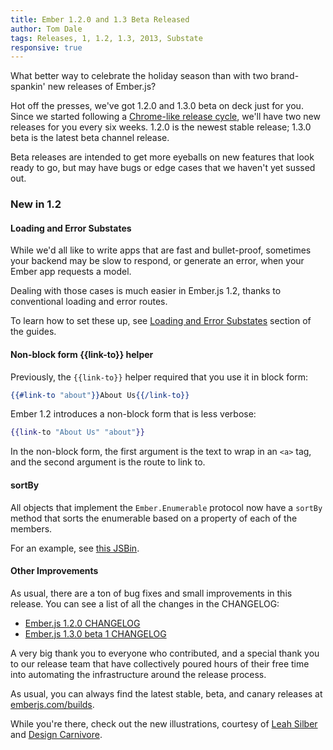 ```yaml
---
title: Ember 1.2.0 and 1.3 Beta Released
author: Tom Dale
tags: Releases, 1, 1.2, 1.3, 2013, Substate
responsive: true
---
```


What better way to celebrate the holiday season than with two
brand-spankin' new releases of Ember.js?

Hot off the presses, we've got 1.2.0 and 1.3.0 beta on deck just for
you. Since we started following a [Chrome-like release
cycle](/blog/2013/09/06/new-ember-release-process.html), we'll have two
new releases for you every six weeks. 1.2.0 is the newest stable
release; 1.3.0 beta is the latest beta channel release.

Beta releases are intended to get more eyeballs on new
features that look ready to go, but may have bugs or edge cases that we
haven't yet sussed out.

### New in 1.2

#### Loading and Error Substates

While we'd all like to write apps that are fast and bullet-proof,
sometimes your backend may be slow to respond, or generate an error,
when your Ember app requests a model.

Dealing with those cases is much easier in Ember.js 1.2, thanks to
conventional loading and error routes.

To learn how to set these up, see [Loading and Error
Substates](/guides/routing/loading-and-error-substates/) section of the
guides.

#### Non-block form {{link-to}} helper

Previously, the `{{link-to}}` helper required that you use it in block
form:

```handlebars
{{#link-to "about"}}About Us{{/link-to}}
```

Ember 1.2 introduces a non-block form that is less verbose:

```handlebars
{{link-to "About Us" "about"}}
```

In the non-block form, the first argument is the text to wrap in an
`<a>` tag, and the second argument is the route to link to.

#### sortBy

All objects that implement the `Ember.Enumerable` protocol now have a
`sortBy` method that sorts the enumerable based on a property of each
of the members.

For an example, see [this JSBin](http://emberjs.jsbin.com/OFozANOz/1/).

#### Other Improvements

As usual, there are a ton of bug fixes and small improvements in this
release. You can see a list of all the changes in the CHANGELOG:

* [Ember.js 1.2.0 CHANGELOG](https://github.com/emberjs/ember.js/blob/v1.2.0/CHANGELOG)
* [Ember.js 1.3.0 beta 1 CHANGELOG](https://github.com/emberjs/ember.js/blob/v1.3.0-beta.1/CHANGELOG.md)

A very big thank you to everyone who contributed, and a
special thank you to our release team that have collectively poured
hours of their free time into automating the infrastructure around the
release process.

As usual, you can always find the latest stable, beta, and canary
releases at [emberjs.com/builds](/builds).

While you're there, check out the new illustrations, courtesy of [Leah
Silber](https://twitter.com/wifelette) and [Design
Carnivore](http://designcarnivore.com/).
